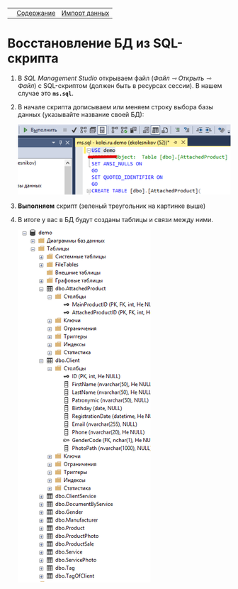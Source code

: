 <table><tr>
<td></td>
<td><a href="../articles/demo_toc.md">Содержание</a></td>
<td><a href="../articles/demo_import.md">Импорт данных</a></td>
<tr></table>

# Восстановление БД из SQL-скрипта

1. В *SQL Management Studio* открываем файл (*Файл ⇾ Открыть ⇾ Файл*) с SQL-скриптом (должен быть в ресурсах сессии). В нашем случае это **`ms.sql`**.

2. В начале скрипта дописываем или меняем строку выбора базы данных (указывайте название своей БД):

    ![](../img/demo35.png)

3. **Выполняем** скрипт (зеленый треугольник на картинке выше)

4. В итоге у вас в БД будут созданы таблицы и связи между ними. 

    ![](../img/demo36.png)
